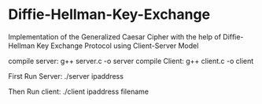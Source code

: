 # Diffie-Hellman-Key-Exchange
Implementation of the Generalized Caesar Cipher with the help of Difﬁe-Hellman Key Exchange Protocol using Client-Server Model

compile server: g++ server.c -o server
compile Client: g++ client.c -o client

First Run Server:
./server ipaddress

Then Run client:
./client ipaddress filename


